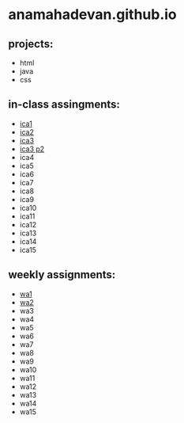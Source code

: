 # anamahadevan.github.io




## projects:
* html
* java
* css

## in-class assingments:
* [ica1](https://docs.google.com/document/d/15EPhaM7IeliXMuuJs00CyBdzzLgC-jN4Yqa44iOBdj0/edit?usp=sharing)
* [ica2](https://docs.google.com/document/d/169MR_Vl_k5d7mL8-MEoeVV45ohrbcvjF0X6RIxwM-Ig/edit?usp=sharing)
* [ica3](ica/ica3a.html)
* [ica3 p2](ica//ica3-part2/index.html)
* ica4
* ica5
* ica6
* ica7
* ica8
* ica9
* ica10
* ica11
* ica12
* ica13
* ica14
* ica15

## weekly assignments: 
* [wa1 ](wa/wa1.html)
* [wa2 ](wa/wa2.html)
* wa3
* wa4
* wa5
* wa6
* wa7
* wa8
* wa9
* wa10
* wa11
* wa12
* wa13
* wa14
* wa15
